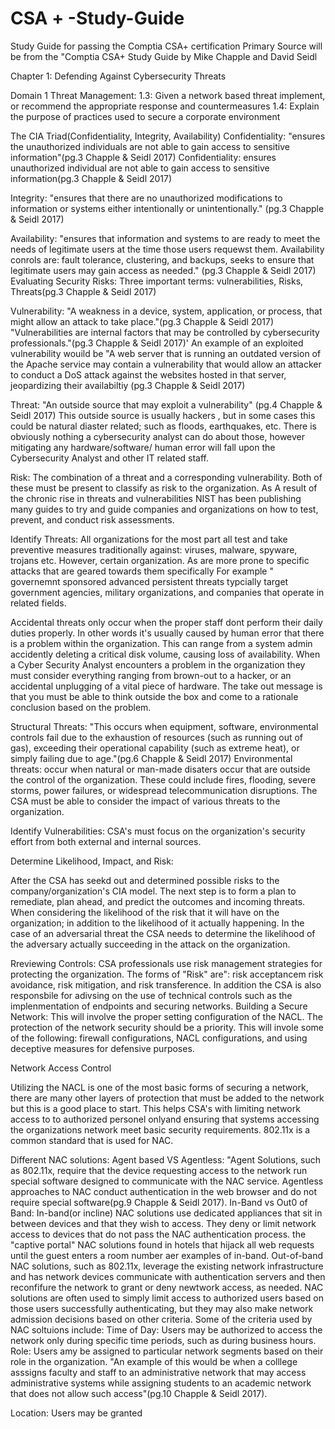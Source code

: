 # CSA + -Study-Guide
Study Guide for passing the Comptia CSA+ certification
Primary Source will be from the "Comptia CSA+ Study Guide by Mike Chapple and David Seidl

Chapter 1: Defending Against Cybersecurity Threats

Domain 1 Threat Management: 
1.3: Given a network based threat implement, or recommend the appropriate response and countermeasures
1.4: Explain the purpose of practices used to secure a corporate environment

The CIA Triad(Confidentiality, Integrity, Availability)
Confidentiality: "ensures the unauthorized individuals are not able to gain access to sensitive information"(pg.3 Chapple & Seidl 2017)
Confidentiality: ensures unauthorized individual are not able to gain access to sensitive information(pg.3 Chapple & Seidl 2017)


Integrity: "ensures that there are no unauthorized modifications to information or systems either intentionally or unintentionally." (pg.3 Chapple & Seidl 2017)

Availability: "ensures that information and systems to are ready to meet the needs of legitimate users at the time those users requewst them. Availability conrols are: fault tolerance, clustering, and backups, seeks to ensure that legitimate users may gain access as needed."  (pg.3 Chapple & Seidl 2017)
Evaluating Security Risks: Three important terms: vulnerabilities, Risks, Threats(pg.3 Chapple & Seidl 2017)

Vulnerability: "A weakness in a device, system, application, or process, that might allow an attack to take place."(pg.3 Chapple & Seidl 2017) "Vulnerabilities are internal factors that may be controlled by cybersecurity professionals."(pg.3 Chapple & Seidl 2017)' 
An example of an exploited vulnerability wouild be "A web server that is running an outdated version of the Apache service may contain a vulnerability that would allow an attacker to conduct a DoS attack against the websites hosted in that server, jeopardizing their availabiltiy (pg.3 Chapple & Seidl 2017)

Threat: "An outside source that may exploit a vulnerability" (pg.4 Chapple & Seidl 2017) This outside source is usually hackers , but in some cases this could be natural diaster related; such as floods, earthquakes, etc. There is obviously nothing a cybersecurity analyst can do about those, however mitigating any hardware/software/ human error will fall upon the Cybersecurity Analyst and other IT related staff.

Risk: The combination of a threat and a corresponding vulnerability. Both of these must be present to classify as risk to the organization. As A result of the chronic rise in threats and vulnerabilities NIST has been publishing many guides to try and guide companies and organizations on how to test, prevent, and conduct risk assessments. 


Identify Threats: 
All organizations for the most part all test and take preventive measures traditionally against: viruses, malware, spyware, trojans etc. However, certain organization. As are more prone to specific attacks that are geared towards them specifically 
For example " governemnt sponsored advanced persistent threats typcially target government agencies, military organizations, and companies that operate in related fields.

Accidental threats only occur when the proper staff dont perform their daily duties properly. In other words it's usually caused by human error that there is a problem within the organization.  This can range from a system admin accidently deleting a critical disk volume, causing loss of availability. When a Cyber Security Analyst encounters a problem in the organization they must consider everything ranging from brown-out to a hacker, or an accidental unplugging of a vital piece of hardware. The take out message is that you must be able to think outside the box and come to a rationale conclusion based on the problem. 


Structural Threats: "This occurs when equipment, software, environmental controls fail due to the exhaustion of resources (such as running out of gas), exceeding their operational capability (such as extreme heat), or simply failing due to age."(pg.6 Chapple & Seidl 2017)
Environmental threats: occur when natural or man-made disaters occur that are outside the control of the organization. These could include fires, flooding, severe storms, power failures, or widespread telecommunication disruptions.  The CSA must be able to consider the impact of various threats to the organization.  

Identify Vulnerabilities: CSA's must focus on the organization's security effort from both external and internal sources.

Determine Likelihood, Impact, and Risk:

After the CSA has seekd out and determined possible risks to the company/organization's CIA model.  The next step is to form a plan to remediate, plan ahead, and predict the outcomes and incoming threats. When considering the likelihood of the risk that it will have on the organization; in addition to the likelihood of it actually happening. In the case of an adversarial threat the CSA needs to determine the likelihood of the adversary actually succeeding in the attack on the organization. 

Rreviewing Controls:
CSA professionals use risk management strategies for protecting the organization. The forms of  "Risk" are": risk acceptancem risk avoidance, risk mitigation, and risk transference. In addition the CSA is also responsbile for adivsing on the use of technical controls such as the implenmentation of endpoints and securing networks. 
Building a Secure Network: This will involve the proper setting configuration of the NACL. The protection of the network security should be a priority. This will invole some of the following: firewall configurations, NACL configurations, and using deceptive measures for defensive purposes.

Network Access Control

Utilizing the NACL is one of the most basic forms of securing a network, there are many other layers of protection that must be added to the network but this is a good place to start. This helps CSA's with limiting network access to to authorized personel onlyand ensuring that systems accessing the organizations network meet basic security requirements.
802.11x is a common standard that is used for NAC. 


Different NAC solutions: 
Agent based VS Agentless: "Agent Solutions, such as 802.11x, require that the device requesting access to the network run special software designed to communicate with the NAC service. Agentless approaches to NAC conduct authentication in the web browser and do not require special software(pg.9 Chapple & Seidl 2017).
In-Band vs Out0 of Band: In-band(or incline) NAC solutions use dedicated appliances that sit in between devices and that they wish to access. They deny or limit network access to devices that do not pass the NAC authentication process. the "captive portal" NAC solutions found in hotels that hijack all web requests until the guest enters a room number aer examples of in-band. Out-of-band NAC solutions, such as 802.11x, leverage the existing network infrastructure and has network devices communicate with authentication servers and then reconfifure the network to grant or deny newtwork access, as needed.
NAC solutions are often used to simply limit access to authorized users based on those users successfully authenticating, but they may also make network admission decisions based on other criteria. Some of the criteria used by NAC soltuions include:
Time of Day: Users may be authorized to access the network only during specific time periods, such as during business hours.
Role: Users amy be assigned to particular network segments based on their role in the organization. "An example of this would be when a colllege asssigns faculty and staff to an administrative network that may access administrative systems while assigning students to an academic network that does not allow such access"(pg.10 Chapple & Seidl 2017).


Location: Users may be granted 
